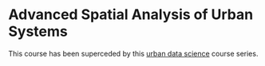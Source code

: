 # Advanced Spatial Analysis of Urban Systems

This course has been superceded by this [urban data science](https://github.com/gboeing/urban-data-science) course series.
